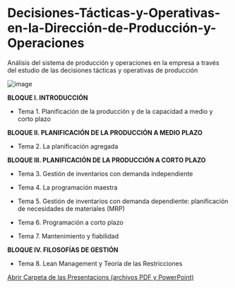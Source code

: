 # Decisiones-Tácticas-y-Operativas-en-la-Dirección-de-Producción-y-Operaciones

Análisis del sistema de producción y operaciones en la empresa a través del estudio de las decisiones tácticas y operativas de producción

![image](https://github.com/user-attachments/assets/4b0c46ee-27a9-4894-89a6-c8c5c975e7ee)


**BLOQUE I.  INTRODUCCIÓN**

- Tema 1. Planificación de la producción y de la capacidad a medio y corto plazo

 
 **BLOQUE II.  PLANIFICACIÓN DE LA PRODUCCIÓN A MEDIO PLAZO**

- Tema 2. La planificación agregada

 
 **BLOQUE III.  PLANIFICACIÓN DE LA PRODUCCIÓN A CORTO PLAZO**
 
- Tema 3. Gestión de inventarios con demanda independiente

- Tema 4. La programación maestra

- Tema 5. Gestión de inventarios con demanda dependiente: planificación de necesidades de materiales (MRP)

- Tema 6. Programación a corto plazo

- Tema 7. Mantenimiento y fiabilidad

 
 **BLOQUE IV.  FILOSOFÍAS DE GESTIÓN**
 
 - Tema 8. Lean Management y Teoría de las Restricciones

[Abrir Carpeta de las Presentacions (archivos PDF y PowerPoint)](https://github.com/Painkiller-GH/Decisiones-Tacticas-y-Operativas-en-la-Direccion-de-Produccion-y-Operaciones/tree/main/Presentaciones)
